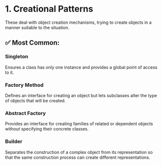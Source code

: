 # 1. Creational Patterns
These deal with object creation mechanisms, trying to create objects in a manner suitable to the situation.

## ✅ Most Common:
### Singleton
Ensures a class has only one instance and provides a global point of access to it.
### Factory Method
Defines an interface for creating an object but lets subclasses alter the type of objects that will be created.
### Abstract Factory
Provides an interface for creating families of related or dependent objects without specifying their concrete classes.
### Builder
Separates the construction of a complex object from its representation so that the same construction process can create different representations.
